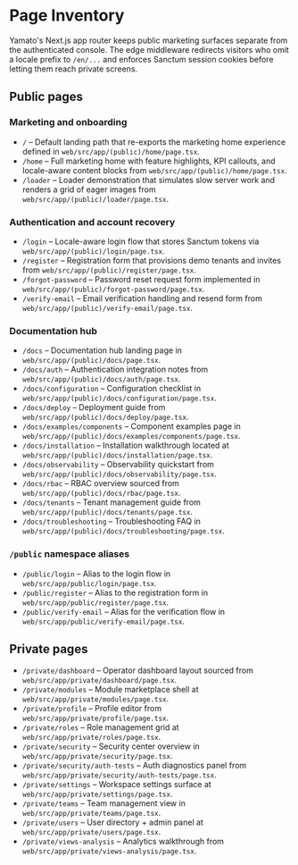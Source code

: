 # Page Inventory

Yamato's Next.js app router keeps public marketing surfaces separate from the authenticated console. The edge middleware redirects visitors who omit a locale prefix to `/en/...` and enforces Sanctum session cookies before letting them reach private screens.

## Public pages

### Marketing and onboarding
- `/` – Default landing path that re-exports the marketing home experience defined in `web/src/app/(public)/home/page.tsx`.
- `/home` – Full marketing home with feature highlights, KPI callouts, and locale-aware content blocks from `web/src/app/(public)/home/page.tsx`.
- `/loader` – Loader demonstration that simulates slow server work and renders a grid of eager images from `web/src/app/(public)/loader/page.tsx`.

### Authentication and account recovery
- `/login` – Locale-aware login flow that stores Sanctum tokens via `web/src/app/(public)/login/page.tsx`.
- `/register` – Registration form that provisions demo tenants and invites from `web/src/app/(public)/register/page.tsx`.
- `/forgot-password` – Password reset request form implemented in `web/src/app/(public)/forgot-password/page.tsx`.
- `/verify-email` – Email verification handling and resend form from `web/src/app/(public)/verify-email/page.tsx`.

### Documentation hub
- `/docs` – Documentation hub landing page in `web/src/app/(public)/docs/page.tsx`.
- `/docs/auth` – Authentication integration notes from `web/src/app/(public)/docs/auth/page.tsx`.
- `/docs/configuration` – Configuration checklist in `web/src/app/(public)/docs/configuration/page.tsx`.
- `/docs/deploy` – Deployment guide from `web/src/app/(public)/docs/deploy/page.tsx`.
- `/docs/examples/components` – Component examples page in `web/src/app/(public)/docs/examples/components/page.tsx`.
- `/docs/installation` – Installation walkthrough located at `web/src/app/(public)/docs/installation/page.tsx`.
- `/docs/observability` – Observability quickstart from `web/src/app/(public)/docs/observability/page.tsx`.
- `/docs/rbac` – RBAC overview sourced from `web/src/app/(public)/docs/rbac/page.tsx`.
- `/docs/tenants` – Tenant management guide from `web/src/app/(public)/docs/tenants/page.tsx`.
- `/docs/troubleshooting` – Troubleshooting FAQ in `web/src/app/(public)/docs/troubleshooting/page.tsx`.

### `/public` namespace aliases
- `/public/login` – Alias to the login flow in `web/src/app/public/login/page.tsx`.
- `/public/register` – Alias to the registration form in `web/src/app/public/register/page.tsx`.
- `/public/verify-email` – Alias for the verification flow in `web/src/app/public/verify-email/page.tsx`.

## Private pages

- `/private/dashboard` – Operator dashboard layout sourced from `web/src/app/private/dashboard/page.tsx`.
- `/private/modules` – Module marketplace shell at `web/src/app/private/modules/page.tsx`.
- `/private/profile` – Profile editor from `web/src/app/private/profile/page.tsx`.
- `/private/roles` – Role management grid at `web/src/app/private/roles/page.tsx`.
- `/private/security` – Security center overview in `web/src/app/private/security/page.tsx`.
- `/private/security/auth-tests` – Auth diagnostics panel from `web/src/app/private/security/auth-tests/page.tsx`.
- `/private/settings` – Workspace settings surface at `web/src/app/private/settings/page.tsx`.
- `/private/teams` – Team management view in `web/src/app/private/teams/page.tsx`.
- `/private/users` – User directory + admin panel at `web/src/app/private/users/page.tsx`.
- `/private/views-analysis` – Analytics walkthrough from `web/src/app/private/views-analysis/page.tsx`.
